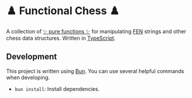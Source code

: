 # ♟️  Functional Chess ♟️ 

A collection of [✨ pure functions ✨](https://en.wikipedia.org/wiki/Pure_function) for manipulating
[FEN](https://en.wikipedia.org/wiki/Fen) strings and other chess data structures. Written in
[TypeScript](http://typescriptlang.org/).

## Development

This project is written using [Bun](https://bun.sh/). You can use several helpful commands when
developing.

* `bun install`: Install dependencies.
